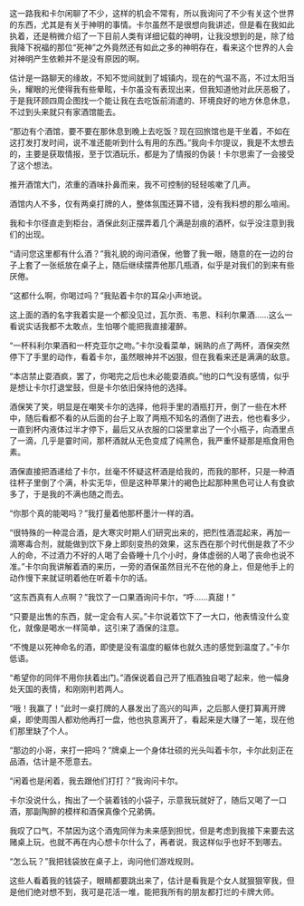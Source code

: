 这一路我和卡尔闲聊了不少，这样的机会不常有，所以我询问了不少有关这个世界的东西，尤其是有关于神明的事情。卡尔虽然不是很想向我讲述，但是看在我如此执着，还是稍微介绍了一下目前人类有详细记载的神明，让我没想到的是，除了给我降下祝福的那位“死神”之外竟然还有如此之多的神明存在，看来这个世界的人会对神明产生依赖并不是没有原因的啊。

估计是一路聊天的缘故，不知不觉间就到了城镇内，现在的气温不高，不过太阳当头，耀眼的光使得我有些晕眩，卡尔虽没有表现出来，但我知道他对此厌恶极了，于是我环顾四周企图找一个能让我在去吃饭前消遣的、环境良好的地方休息休息，不过到头来就只有家酒馆能去。

“那边有个酒馆，要不要在那休息到晚上去吃饭？现在回旅馆也是干坐着，不如在这打发打发时间，说不准还能听到什么有用的东西。”我向卡尔提议，我是不太想去的，主要是获取情报，至于饮酒玩乐，都是为了情报的伪装！卡尔思索了一会接受了这个想法。

推开酒馆大门，浓重的酒味扑鼻而来，我不可控制的轻轻咳嗽了几声。

酒馆内人不多，仅有两桌打牌的人，整体氛围还算不错，没有我料想的那么喧闹。

我和卡尔径直走到柜台，酒保此刻正摆弄着几个满是刮痕的酒杯，似乎没注意到我们的出现。

“请问您这里都有什么酒？”我礼貌的询问酒保，他瞥了我一眼，随意的在一边的台子上套了一张纸放在桌子上，随后继续摆弄他那几瓶酒，似乎是对我们的到来有些厌倦。

“这都什么啊，你喝过吗？”我贴着卡尔的耳朵小声地说。

这上面的酒的名字我着实是一个都没见过，瓦尔贡、韦恩、科利尔果酒……这么一看说实话我都不太敢点，生怕哪个能把我直接灌醉。

“一杯科利尔果酒和一杯克亚尔之吻。”卡尔没看菜单，娴熟的点了两杯，酒保突然停下了手里的动作，看着卡尔，虽然眼神并不凶狠，但在我看来还是满满的敌意。

“本店禁止耍酒疯，罢了，你喝完之后也未必能耍酒疯。”他的口气没有感情，似乎是想让卡尔打退堂鼓，但是卡尔依旧保持他的选择。

酒保笑了笑，明显是在嘲笑卡尔的选择，他将手里的酒瓶打开，倒了一些在木杯中，随后看都不看的从后面的台子上取了两瓶不知名的酒倒了进去，他也看多少，一直到杯内液体过半才停下，最后又从衣服的口袋里拿出了一个小瓶子，向酒里点了一滴，几乎是霎时间，那杯酒就从无色变成了纯黑色，我严重怀疑那是瓶食用色素。

酒保直接把酒递给了卡尔，丝毫不怀疑这杯酒是给我的，而我的那杯，只是一种酒往杯子里倒了个满，朴实无华，但是这种苹果汁的褐色比起那种黑色可让人有食欲多了，于是我的不满也随之而去。

“你那个真的能喝吗？”我打量着他那杯墨汁一样的酒。

“很特殊的一种混合酒，是大寒灾时期人们研究出来的，把烈性酒混起来，再加一滴寒毒合剂，就能做到饮下身上即刻变热的效果，这东西在那个时代倒是救了不少人的命，不过酒力不好的人喝了会昏睡十几个小时，身体虚弱的人喝了丧命也说不准。”卡尔向我讲解着酒的来历，一旁的酒保虽然目光不在他的身上，但是他手上的动作慢下来就证明着他在听着卡尔的话。

“这东西真有人点啊？”我饮了一口果酒询问卡尔，“呼……真甜！”

“只要是出售的东西，就一定会有人买。”卡尔说着饮下了一大口，他表情没什么变化，就像是喝水一样简单，这引来了酒保的注意。

“不愧是以死神命名的酒，即使是没有温度的躯体也就久违的感觉到温度了。”卡尔低语。

“希望你的同伴不用你扶着出门。”酒保说着自己开了瓶酒独自喝了起来，他一幅身处天国的表情，和刚刚判若两人。

“哦！我赢了！”此时一桌打牌的人暴发出了高兴的叫声，之后那人便打算离开牌桌，即使周围人都劝他再打一盘，他也执意离开了，看起来是大赚了一笔，现在他们那里缺了个人。

“那边的小哥，来打一把吗？”牌桌上一个身体壮硕的光头叫着卡尔，卡尔此刻正在品酒，估计是不愿意去。

“闲着也是闲着，我去跟他们打打？”我询问卡尔。

卡尔没说什么，掏出了一个装着钱的小袋子，示意我玩就好了，随后又喝了一口酒，那副陶醉的模样和酒保真像个兄弟俩。

我叹了口气，不禁因为这个酒鬼同伴为未来感到担忧，但是考虑到我接下来要去这赌桌上玩，也就不再在内心想卡尔什么了，再者说，我这样似乎也好不到哪去。

“怎么玩？”我把钱袋放在桌子上，询问他们游戏规则。

这些人看着我的钱袋子，眼睛都要跳出来了，估计是看我是个女人就狠狠宰我，但是他们绝对想不到，我可是花活一堆，能把我所有的朋友都打烂的卡牌大师。

